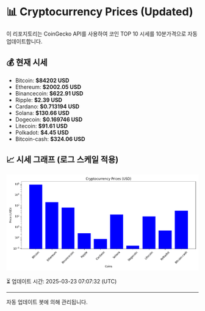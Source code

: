 
# 📊 Cryptocurrency Prices (Updated)

이 리포지토리는 CoinGecko API를 사용하여 코인 TOP 10 시세를 10분가격으로 자동 업데이트합니다.

## 💰 현재 시세
- Bitcoin: **$84202 USD**
- Ethereum: **$2002.05 USD**
- Binancecoin: **$622.91 USD**
- Ripple: **$2.39 USD**
- Cardano: **$0.713194 USD**
- Solana: **$130.66 USD**
- Dogecoin: **$0.169746 USD**
- Litecoin: **$91.61 USD**
- Polkadot: **$4.45 USD**
- Bitcoin-cash: **$324.06 USD**

## 📈 시세 그래프 (로그 스케일 적용)
![Crypto Prices](crypto_prices.png)

⏳ 업데이트 시간: 2025-03-23 07:07:32 (UTC)

---
자동 업데이트 봇에 의해 관리됩니다.
